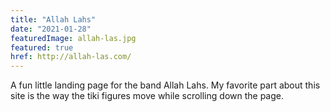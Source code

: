 ```yaml
---
title: "Allah Lahs"
date: "2021-01-28"
featuredImage: allah-las.jpg
featured: true
href: http://allah-las.com/
---
```


A fun little landing page for the band Allah Lahs. My favorite part about this site is the way the tiki figures move while scrolling down the page.
